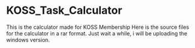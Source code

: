 # KOSS_Task_Calculator
This is the calculator made for KOSS Membership
Here is the source files for the calculator in a rar format.
Just wait a while, i will be uploading the windows version.
